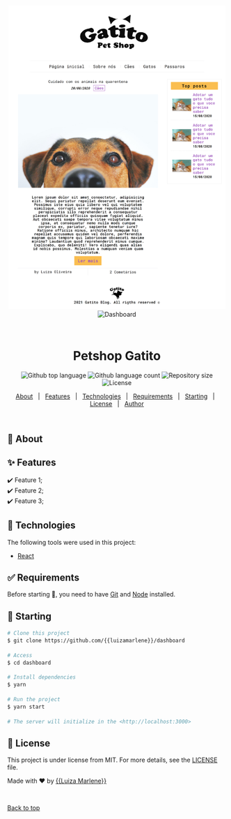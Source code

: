 <div align="center" id="top"> 
  <img src="assets/img/desktop_readme.png" alt="Dashboard" width=500px heith=300px/>
  <img src="assets/img/desktop2_readme.png" alt="Dashboard" width=500px heith=350px/>

  &#xa0;

  <!-- <a href="https://dashboard.netlify.app">Demo</a> -->
</div>

<h1 align="center">Petshop Gatito</h1>

<p align="center">
  <img alt="Github top language" src="https://img.shields.io/github/languages/top/{{luizamarlene}}/Petshop_gatito?color=56BEB8">

  <img alt="Github language count" src="https://img.shields.io/github/languages/count/{{luizamarlene}}/Petshop_gatito?color=56BEB8">

  <img alt="Repository size" src="https://img.shields.io/github/repo-size/{{luizamarlene}}/Petshop_gatito?color=56BEB8">

  <img alt="License" src="https://img.shields.io/github/license/{{luizamarlene}}/Petshop_gatito?color=56BEB8">

  <!-- <img alt="Github issues" src="https://img.shields.io/github/issues/{{YOUR_GITHUB_USERNAME}}/dashboard?color=56BEB8" /> -->

  <!-- <img alt="Github forks" src="https://img.shields.io/github/forks/{{YOUR_GITHUB_USERNAME}}/dashboard?color=56BEB8" /> -->

  <!-- <img alt="Github stars" src="https://img.shields.io/github/stars/{{YOUR_GITHUB_USERNAME}}/dashboard?color=56BEB8" /> -->
</p>

<!-- Status -->

<!-- <h4 align="center"> 
	🚧  Dashboard 🚀 Under construction...  🚧
</h4> 

<hr> -->

<p align="center">
  <a href="#dart-about">About</a> &#xa0; | &#xa0; 
  <a href="#sparkles-features">Features</a> &#xa0; | &#xa0;
  <a href="#rocket-technologies">Technologies</a> &#xa0; | &#xa0;
  <a href="#white_check_mark-requirements">Requirements</a> &#xa0; | &#xa0;
  <a href="#checkered_flag-starting">Starting</a> &#xa0; | &#xa0;
  <a href="#memo-license">License</a> &#xa0; | &#xa0;
  <a href="https://github.com/{{luizamarlene}}" target="_blank">Author</a>
</p>

<br>

## :dart: About ##



## :sparkles: Features ##

:heavy_check_mark: Feature 1;\
:heavy_check_mark: Feature 2;\
:heavy_check_mark: Feature 3;

## :rocket: Technologies ##

The following tools were used in this project:

- [React](https://pt-br.reactjs.org/)

## :white_check_mark: Requirements ##

Before starting :checkered_flag:, you need to have [Git](https://git-scm.com) and [Node](https://nodejs.org/en/) installed.

## :checkered_flag: Starting ##

```bash
# Clone this project
$ git clone https://github.com/{{luizamarlene}}/dashboard

# Access
$ cd dashboard

# Install dependencies
$ yarn

# Run the project
$ yarn start

# The server will initialize in the <http://localhost:3000>
```

## :memo: License ##

This project is under license from MIT. For more details, see the [LICENSE](LICENSE.md) file.


Made with :heart: by <a href="https://github.com/{{luizamarlene}}" target="_blank">{{Luiza Marlene}}</a>

&#xa0;

<a href="#top">Back to top</a>
